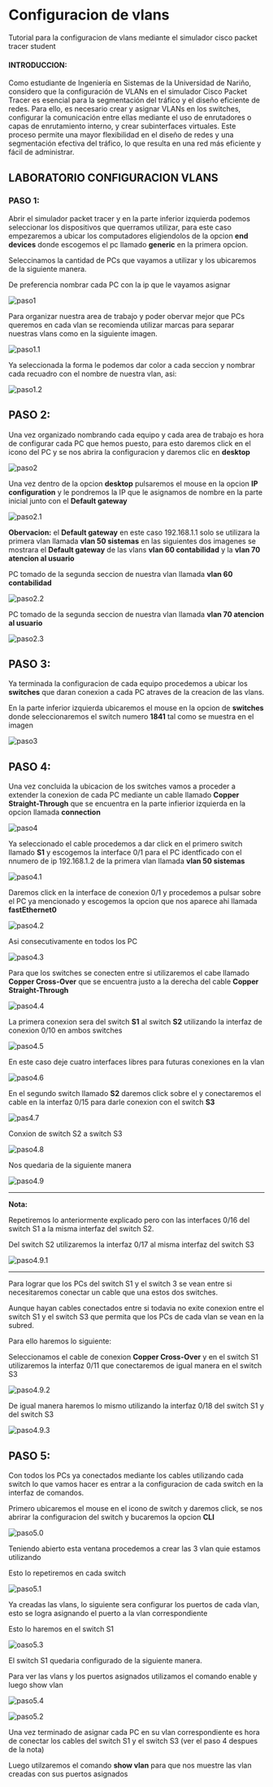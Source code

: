 # Configuracion de vlans
Tutorial para la configuracion de vlans mediante el simulador cisco packet tracer student 

#### __INTRODUCCION:__ 
Como estudiante de Ingeniería en Sistemas de la Universidad de Nariño, considero que la configuración de VLANs en el simulador Cisco Packet Tracer es esencial para la segmentación del tráfico y el diseño eficiente de redes. Para ello, es necesario crear y asignar VLANs en los switches, configurar la comunicación entre ellas mediante el uso de enrutadores o capas de enrutamiento interno, y crear subinterfaces virtuales. Este proceso permite una mayor flexibilidad en el diseño de redes y una segmentación efectiva del tráfico, lo que resulta en una red más eficiente y fácil de administrar.

## __LABORATORIO CONFIGURACION VLANS__

### PASO 1: 

Abrir el simulador packet tracer y en la parte inferior izquierda podemos seleccionar los dispositivos que querramos utilizar, para este caso empezaremos a ubicar los computadores eligiendolos de la opcion __end devices__ donde escogemos el pc llamado __generic__ en la primera opcion. 

Seleccinamos la cantidad de PCs que vayamos a utilizar y los ubicaremos de la siguiente manera.

De preferencia nombrar cada PC con la ip que le vayamos asignar 

![paso1](image/paso1.png)

Para organizar nuestra area de trabajo y poder obervar mejor que PCs queremos en cada vlan se recomienda utilizar marcas para separar nuestras vlans como en la siguiente imagen.

![paso1.1](image/paso1.1png.png)

Ya seleccionada la forma le podemos dar color a cada seccion y nombrar cada recuadro con el nombre de nuestra vlan, asi: 

![paso1.2](image/paso1.2.png)

## PASO 2: 

Una vez organizado nombrando cada equipo y cada area de trabajo es hora de configurar cada PC que hemos puesto, para esto daremos click en el icono del PC y se nos abrira la configuracion y daremos clic en __desktop__

![paso2](image/paso2.png)

Una vez dentro de la opcion __desktop__ pulsaremos el mouse en la opcion __IP configuration__ y le pondremos la IP que le asignamos de nombre en la parte inicial junto con el __Default gateway__

![paso2.1](image/paso2.1.png)

__Obervacion:__ el __Default gateway__ en este caso 192.168.1.1 solo se utilizara la primera vlan llamada __vlan 50 sistemas__ en las siguientes dos imagenes se mostrara el __Default gateway__ de las vlans __vlan 60 contabilidad__ y la __vlan 70 atencion al usuario__

PC tomado de la segunda seccion de nuestra vlan llamada __vlan 60 contabilidad__

![paso2.2](image/paso2.2.png)

PC tomado de la segunda seccion de nuestra vlan llamada __vlan 70 atencion al usuario__

![paso2.3](image/paso2.3.png)

## PASO 3:

Ya terminada la configuracion de cada equipo procedemos a ubicar los __switches__ que daran conexion a cada PC atraves de la creacion de las vlans.

En la parte inferior izquierda ubicaremos el mouse en la opcion de __switches__ donde seleccionaremos el switch numero __1841__ tal como se muestra en el imagen

![paso3](image/paso3.png)

## PASO 4:

Una vez concluida la ubicacion de los switches vamos a proceder a extender la conexion de cada PC mediante un cable llamado __Copper Straight-Through__ que se encuentra en la parte infierior izquierda en la opcion llamada __connection__ 

![paso4](image/paso4.png)

Ya seleccionado el cable procedemos a dar click en el primero switch llamado __S1__ y escogemos la interface 0/1 para el PC identficado con el nnumero de ip 192.168.1.2 de la primera vlan llamada __vlan 50 sistemas__ 

![paso4.1](image/paso4.1.png)

Daremos click en la interface de conexion 0/1 y procedemos a pulsar sobre el PC ya mencionado y escogemos la opcion que nos aparece ahi llamada __fastEthernet0__

![paso4.2](image/paso4.2.png)

Asi consecutivamente en todos los PC 

![paso4.3](image/paso4.3.png)

Para que los switches se conecten entre si utilizaremos el cabe llamado __Copper Cross-Over__ que se encuentra justo a la derecha del cable __Copper Straight-Through__

![paso4.4](image/paso4.4.png)

La primera conexion sera del switch __S1__ al switch __S2__ utilizando la interfaz de conexion 0/10 en ambos switches 

![paso4.5](image/paso4.5.png)

En este caso deje cuatro interfaces libres para futuras conexiones en la vlan

![paso4.6](image/paso4.6.png)

En el segundo switch llamado __S2__ daremos click sobre el y conectaremos el cable en la interfaz 0/15 para darle conexion con el switch __S3__

![pas4.7](image/paso4.7.png)

Conxion de switch S2 a switch S3

![paso4.8](image/paso4.8.png)

Nos quedaria de la siguiente manera

![paso4.9](image/paso4.9.png)

----------------------------------------------
__Nota:__

Repetiremos lo anteriormente explicado pero con las interfaces 0/16 del switch S1 a la misma interfaz del switch S2.

Del switch S2 utilizaremos la interfaz 0/17 al misma interfaz del switch S3

![paso4.9.1](image/paso4.9.1.png)

---------------------------------------------

Para lograr que los PCs del switch S1 y el switch 3 se vean entre si necesitaremos conectar un cable que una estos dos switches.

Aunque hayan cables conectados entre si todavia no exite conexion entre el switch S1 y el switch S3 que permita que los PCs de cada vlan se vean en la subred.

Para ello haremos lo siguiente:

Seleccionamos el cable de conexion __Copper Cross-Over__ y en el switch S1 utilizaremos la interfaz 0/11 que conectaremos de igual manera en el switch S3

![paso4.9.2](image/paso4.9.2.png)

De igual manera haremos lo mismo utilizando la interfaz 0/18 del switch S1 y del switch S3

![paso4.9.3](image/paso4.9.3.png)

## PASO 5:

Con todos los PCs ya conectados mediante los cables utilizando cada switch lo que vamos hacer es entrar a la configuracion de cada switch en la interfaz de comandos.

Primero ubicaremos el mouse en el icono de switch y daremos click, se nos abrirar la configuracion del switch y bucaremos la opcion __CLI__

![paso5.0](image/paso5.0.png)

Teniendo abierto esta ventana procedemos a crear las 3 vlan quie estamos utilizando 

Esto lo repetiremos en cada switch 

![paso5.1](image/paso5.1.png)

Ya creadas las vlans, lo siguiente sera configurar los puertos de cada vlan, esto se logra asignando el puerto a la vlan correspondiente

Esto lo haremos en el switch S1

![oaso5.3](image/paso5.3.png)

El switch S1 quedaria configurado de la siguiente manera. 

Para ver las vlans y los puertos asignados utilizamos el comando enable y luego show vlan 

![paso5.4](image/paso5.4.png)


![paso5.2](image/paso5.2.png)

Una vez terminado de asignar cada PC en su vlan correspondiente es hora de conectar los cables del switch S1 y el switch S3 (ver el paso 4 despues de la nota)




Luego utilzaremos el comando __show vlan__ para que nos muestre las vlan creadas con sus puertos asignados 


